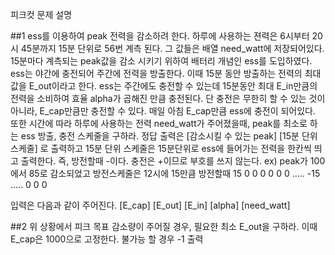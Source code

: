 피크컷 문제 설명##1ess를 이용하여 peak 전력을 감소하려 한다. 하루에 사용하는 젼력은 6시부터 20시 45분까지 15분 단위로 56번 계측 된다.그 값들은 배열 need_watt에 저장되어있다.15분마다 계측되는 peak값을 감소 시키기 위하여 배터리 개념인 ess를 도입하였다.ess는 야간에 충전되어 주간에 전력을 방출한다. 이때 15분 동안 방출하는 전력의 최대값을 E_out이라고 한다.ess는 주간에도 충전할 수 있는데 15분동안 최대 E_in만큼의 전력을 소비하여 효율 alpha가 곱해진만큼 충전된다.단 충전은 무한히 할 수 있는 것이 아니라, E_cap만큼만 충전할 수 있다.매일 아침 E_cap만큼 ess에 충전이 되어있다.또한 시간에 따라 하루에 사용하는 전력 need_watt가 주어졌을때, peak를 최소로 하는ess 방출, 충전 스케줄을 구하라. 정답 출력은 [감소시킬 수 있는 peak][15분 단위 스케줄]로 출력하고 15분 단위 스케줄은 15분단위로 ess에 들어가는 전력을 한칸씩 띄고 출력한다.즉, 방전할때 -이다. 충전은 +이므로 부호를 쓰지 않는다.ex) peak가 100에서 85로 감소되었고 방전스케줄은 12시에 15만큼 방전할때150 0 0 0 0 0 ..... -15 ..... 0 0 0입력은 다음과 같이 주어진다.[E_cap] [E_out] [E_in] [alpha] [need_watt]##2위 상황에서 피크 목표 감소량이 주어질 경우, 필요한 최소 E_out을 구하라. 이때 E_cap은 1000으로 고정한다.불가능 할 경우 -1 출력